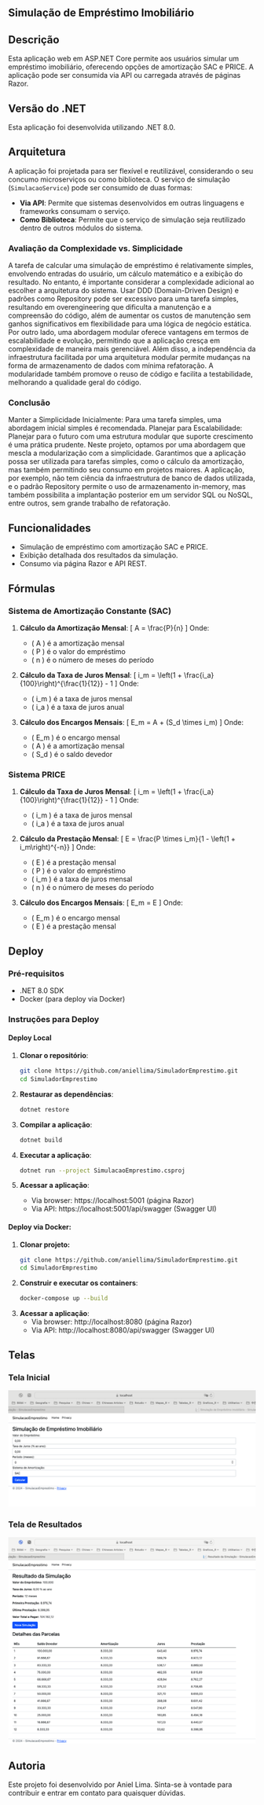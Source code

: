 ## Simulação de Empréstimo Imobiliário

## Descrição
Esta aplicação web em ASP.NET Core permite aos usuários simular um empréstimo imobiliário, oferecendo opções de amortização SAC e PRICE. A aplicação pode ser consumida via API ou carregada através de páginas Razor.

## Versão do .NET
Esta aplicação foi desenvolvida utilizando .NET 8.0.

## Arquitetura
A aplicação foi projetada para ser flexível e reutilizável, considerando o seu concumo microserviços ou como biblioteca. O serviço de simulação (`SimulacaoService`) pode ser consumido de duas formas:
- **Via API**: Permite que sistemas desenvolvidos em outras linguagens e frameworks consumam o serviço.
- **Como Biblioteca**: Permite que o serviço de simulação seja reutilizado dentro de outros módulos do sistema.

### Avaliação da Complexidade vs. Simplicidade
A tarefa de calcular uma simulação de empréstimo é relativamente simples, envolvendo entradas do usuário, um cálculo matemático e a exibição do resultado. No entanto, é importante considerar a complexidade adicional ao escolher a arquitetura do sistema. Usar DDD (Domain-Driven Design) e padrões como Repository pode ser excessivo para uma tarefa simples, resultando em overengineering que dificulta a manutenção e a compreensão do código, além de aumentar os custos de manutenção sem ganhos significativos em flexibilidade para uma lógica de negócio estática. Por outro lado, uma abordagem modular oferece vantagens em termos de escalabilidade e evolução, permitindo que a aplicação cresça em complexidade de maneira mais gerenciável. Além disso, a independência da infraestrutura facilitada por uma arquitetura modular permite mudanças na forma de armazenamento de dados com mínima refatoração. A modularidade também promove o reuso de código e facilita a testabilidade, melhorando a qualidade geral do código.

### Conclusão
Manter a Simplicidade Inicialmente: Para uma tarefa simples, uma abordagem inicial simples é recomendada.
Planejar para Escalabilidade: Planejar para o futuro com uma estrutura modular que suporte crescimento é uma prática prudente.
Neste projeto, optamos por uma abordagem que mescla a modularização com a simplicidade. Garantimos que a aplicação possa ser utilizada para tarefas simples, como o cálculo da amortização, mas também permitindo seu consumo em projetos maiores. A aplicação, por exemplo, não tem ciência da infraestrutura de banco de dados utilizada, e o padrão Repository permite o uso de armazenamento in-memory, mas também possibilita a implantação posterior em um servidor SQL ou NoSQL, entre outros, sem grande trabalho de refatoração.

## Funcionalidades
- Simulação de empréstimo com amortização SAC e PRICE.
- Exibição detalhada dos resultados da simulação.
- Consumo via página Razor e API REST.

## Fórmulas

### Sistema de Amortização Constante (SAC)

1. **Cálculo da Amortização Mensal**:
   \[
   A = \frac{P}{n}
   \]
   Onde:
   - \( A \) é a amortização mensal
   - \( P \) é o valor do empréstimo
   - \( n \) é o número de meses do período

2. **Cálculo da Taxa de Juros Mensal**:
   \[
   i_m = \left(1 + \frac{i_a}{100}\right)^{\frac{1}{12}} - 1
   \]
   Onde:
   - \( i_m \) é a taxa de juros mensal
   - \( i_a \) é a taxa de juros anual

3. **Cálculo dos Encargos Mensais**:
   \[
   E_m = A + (S_d \times i_m)
   \]
   Onde:
   - \( E_m \) é o encargo mensal
   - \( A \) é a amortização mensal
   - \( S_d \) é o saldo devedor

### Sistema PRICE

1. **Cálculo da Taxa de Juros Mensal**:
   \[
   i_m = \left(1 + \frac{i_a}{100}\right)^{\frac{1}{12}} - 1
   \]
   Onde:
   - \( i_m \) é a taxa de juros mensal
   - \( i_a \) é a taxa de juros anual

2. **Cálculo da Prestação Mensal**:
   \[
   E = \frac{P \times i_m}{1 - \left(1 + i_m\right)^{-n}}
   \]
   Onde:
   - \( E \) é a prestação mensal
   - \( P \) é o valor do empréstimo
   - \( i_m \) é a taxa de juros mensal
   - \( n \) é o número de meses do período

3. **Cálculo dos Encargos Mensais**:
   \[
   E_m = E
   \]
   Onde:
   - \( E_m \) é o encargo mensal
   - \( E \) é a prestação mensal

## Deploy

### Pré-requisitos
- .NET 8.0 SDK
- Docker (para deploy via Docker)

### Instruções para Deploy

#### Deploy Local

1. **Clonar o repositório**:
   ```bash
   git clone https://github.com/aniellima/SimuladorEmprestimo.git
   cd SimuladorEmprestimo
   ```
2. **Restaurar as dependências**:
   ```bash
   dotnet restore
   ```
3. **Compilar a aplicação**:
   ```bash
   dotnet build
   ```
4. **Executar a aplicação**:
   ```bash
   dotnet run --project SimulacaoEmprestimo.csproj
5. **Acessar a aplicação**:

   - Via browser: https://localhost:5001 (página Razor)
   - Via API: https://localhost:5001/api/swagger (Swagger UI)

#### Deploy via Docker:

1. **Clonar projeto:**
   ```bash
   git clone https://github.com/aniellima/SimuladorEmprestimo.git
   cd SimuladorEmprestimo
   ```
2. **Construir e executar os containers**:
   ```bash
   docker-compose up --build
   ```
3. **Acessar a aplicação**:
   - Via browser: http://localhost:8080 (página Razor)
   - Via API: http://localhost:8080/api/swagger (Swagger UI)

## Telas

### Tela Inicial

![Tela Inicial](./images/initial_screen.png)

### Tela de Resultados

![Tela de Resultados](./images/results_screen.png)

## Autoria
Este projeto foi desenvolvido por Aniel Lima. Sinta-se à vontade para contribuir e entrar em contato para quaisquer dúvidas.
